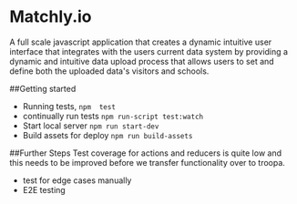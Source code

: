 # Matchly.io
A full scale javascript application that creates a dynamic intuitive user interface that integrates with the users current data system by providing a dynamic and intuitive data upload process that allows users to set and define both the uploaded data's visitors and schools. 


##Getting started

* Running tests, `npm  test`
* continually run tests `npm run-script test:watch`
* Start local server `npm run start-dev`
* Build assets for deploy `npm run build-assets`

##Further Steps
 Test coverage for actions and reducers is quite low and this needs to be improved before we transfer functionality over to troopa.
  * test for edge cases manually
  * E2E testing
